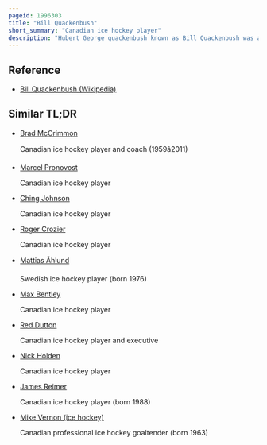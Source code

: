 ```yaml
---
pageid: 1996303
title: "Bill Quackenbush"
short_summary: "Canadian ice hockey player"
description: "Hubert George quackenbush known as Bill Quackenbush was a canadian professional Ice Hockey Defenceman who played for the Detroit red Wings and the Boston bruins in the national Hockey League. He was the first Defenceman to win the Lady byng memorial Trophy during his 14-year Career. After playing the whole 1948-49 Season without recording a Penalty he won the Award. The penalty-less Season was Part of a Total of 131 consecutive Games he played without being assessed a Penalty. Quackenbush, considered to be an elite offensive Defenceman during his Career, was named to the Nhl All-Star Team five Times, played in eight Nhl All-Star Games and was inducted into the Hockey Hall of Fame in 1976."
---
```


## Reference

- [Bill Quackenbush (Wikipedia)](https://en.wikipedia.org/?curid=1996303)

## Similar TL;DR

- [Brad McCrimmon](/tldr/en/brad-mccrimmon)

  Canadian ice hockey player and coach (1959â2011)

- [Marcel Pronovost](/tldr/en/marcel-pronovost)

  Canadian ice hockey player

- [Ching Johnson](/tldr/en/ching-johnson)

  Canadian ice hockey player

- [Roger Crozier](/tldr/en/roger-crozier)

  Canadian ice hockey player

- [Mattias Ãhlund](/tldr/en/mattias-ohlund)

  Swedish ice hockey player (born 1976)

- [Max Bentley](/tldr/en/max-bentley)

  Canadian ice hockey player

- [Red Dutton](/tldr/en/red-dutton)

  Canadian ice hockey player and executive

- [Nick Holden](/tldr/en/nick-holden)

  Canadian ice hockey player

- [James Reimer](/tldr/en/james-reimer)

  Canadian ice hockey player (born 1988)

- [Mike Vernon (ice hockey)](/tldr/en/mike-vernon-ice-hockey)

  Canadian professional ice hockey goaltender (born 1963)
